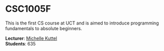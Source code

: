 # CSC1005F

This is the first CS course at UCT and is aimed to introduce programming fundamentals to absolute beginners. 

**Lecturer**: [Michelle Kuttel](https://people.cs.uct.ac.za/~mkuttel/)  
**Students**: 635 

